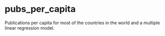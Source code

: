 # pubs_per_capita
Publications per capita for most of the countries in the world and a multiple linear regression model.
